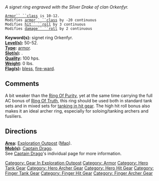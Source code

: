 *A signet ring engraved with the Silver Drake of clan Orkenfyr.*

[`Armor`` ``class`](Armor_Values.md "wikilink")` is 10-12.`  
`Modifies `[`armor`` ``class`](Armor_Values.md "wikilink")` by -20 continuous`  
`Modifies `[`hit`` ``roll`](Hit_Roll.md "wikilink")` by 3 continuous`  
`Modifies `[`damage`` ``roll`](Damage_Roll.md "wikilink")` by 2 continuous`

**Keyword(s):** signet ring Orkenfyr.  
**[Level(s)](Object_Level.md "wikilink"):** 50-52.  
**[Type](:Category:_Object_Types.md "wikilink"):**
[armor](:Category:_Armor.md "wikilink").  
**[Slot(s)](Object_Slots.md "wikilink"):** <worn on finger>.  
**[Quality](Object_Quality.md "wikilink"):** 100 hps.  
**[Weight](Object_Weight.md "wikilink"):** 0 lbs.  
**[Flag(s)](:Category:_Object_Flags.md "wikilink"):**
[bless](Bless_Flag.md "wikilink"),
[fire-ward](fire-Ward_Flag.md "wikilink").  

## Comments

A bit weaker than the [Ring Of Purity](Ring_Of_Purity "wikilink"), yet
at the same time carrying the full AC bonus of [Ring Of
Truth](Ring_Of_Truth "wikilink"), this ring should be used both in
standard tank sets and in mixed sets for [tanking in hit
gear](Tanking_In_Hit_Gear.md "wikilink"). The high hit roll bonus also
makes it an ideal archer ring, especially for soloing/tanking archers
and fusiliers.

## Directions

**[Area](:Category:_Areas.md "wikilink"):** [Exploration
Outpost](:Category:_Exploration_Outpost.md "wikilink")
([Map](Exploration_Outpost_Map.md "wikilink")).  
**[Mob(s)](:Category:_Mobs.md "wikilink"):** [Captain
Drago](Captain_Drago "wikilink").  
See [Captain Drago](Captain_Drago "wikilink")'s individual page for more
information.  

[Category: Gear In Exploration
Outpost](Category:_Gear_In_Exploration_Outpost "wikilink") [Category:
Armor](Category:_Armor "wikilink") [Category: Hero Tank
Gear](Category:_Hero_Tank_Gear "wikilink") [Category: Hero Archer
Gear](Category:_Hero_Archer_Gear "wikilink") [Category: Hero Hit
Gear](Category:_Hero_Hit_Gear "wikilink") [Category: Finger Tank
Gear](Category:_Finger_Tank_Gear "wikilink") [Category: Finger Hit
Gear](Category:_Finger_Hit_Gear "wikilink") [Category: Finger Archer
Gear](Category:_Finger_Archer_Gear "wikilink")
